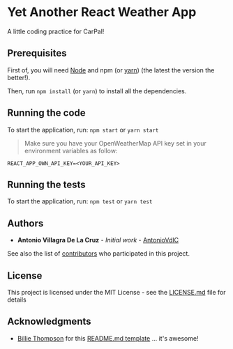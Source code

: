 # Yet Another React Weather App
A little coding practice for CarPal!

## Prerequisites

First of, you will need [Node](https://nodejs.org/en/) and npm (or [yarn](https://yarnpkg.com/en/)) (the latest the version the better!).

Then, run `npm install` (or `yarn`) to install all the dependencies.

## Running the code

To start the application, run:
`npm start`
or
`yarn start`

> Make sure you have your OpenWeatherMap API key set in your environment variables as follow:
```
REACT_APP_OWN_API_KEY=<YOUR_API_KEY>
```

## Running the tests

To start the application, run:
`npm test`
or
`yarn test`

## Authors

* **Antonio Villagra De La Cruz** - *Initial work* - [AntonioVdlC](https://github.com/AntonioVdlC)

See also the list of [contributors](https://github.com/your/project/contributors) who participated in this project.

## License

This project is licensed under the MIT License - see the [LICENSE.md](LICENSE.md) file for details

## Acknowledgments

* [Billie Thompson](https://github.com/PurpleBooth) for this [README.md template](https://gist.github.com/PurpleBooth/109311bb0361f32d87a2) ... it's awesome!
